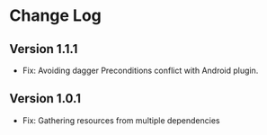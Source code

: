 Change Log
==========

Version 1.1.1
---

* Fix: Avoiding dagger Preconditions conflict with Android plugin.

Version 1.0.1
---

* Fix: Gathering resources from multiple dependencies